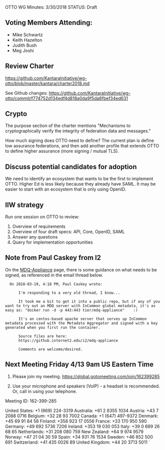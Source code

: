 OTTO WG Minutes: 3/30/2018
STATUS: Draft

## Voting Members Attending:
 - Mike Schwartz
 - Keith Hazelton
 - Judith Bush
 - Meg Joshi

## Review Charter

https://github.com/KantaraInitiative/wg-otto/blob/master/kantara/charter2018.md

See Github changes:
https://github.com/KantaraInitiative/wg-otto/commit/f774752d134edf4d818a0da9f5da6fbef34ed631

## Crypto

The purpose section of the charter mentions "Mechanisms to cryptographically verify the integrity of federation data and messages."

How much signing does OTTO need to define? The current plan is
define low assurance federations, and then add another profile that extends OTTO to define higher assurance (more signing / mutual TLS).  

## Discuss potential candidates for adoption

We need to identify an ecosystem that wants to be the first
to implement OTTO. Higher Ed is less likely because they
already have SAML. It may be easier to start with an ecosystem
that is only using OpenID.

## IIW strategy

Run one session on OTTO to review:
  1. Overview of requirements
  2. Overview of four draft specs: API, Core, OpenID, SAML
  3. Answer any questions
  4. Query for implementation opportunities

  ## Note from Paul Caskey from I2

  On the [MDQ-Appliance](https://github.internet2.edu/internet2/mdq-appliance) page, there is some guidance on what needs to be signed, as referenced
  in the email thread below.

```  
  On 2018-03-19, 4:18 PM, Paul Caskey wrote:

      I'm responding to a very old thread, I know...

      It took me a bit to get it into a public repo, but if any of you want to try out an MDQ server with InCommon global metadata, it's as easy as: "docker run -d -p 443:443 tier/mdq-appliance"    :)

      It's an centos-based apache server that serves up InCommon metadata processed with the Metadata Aggregator and signed with a key generated when you first run the container.

      Source files are here:
      https://github.internet2.edu/i2/mdq-appliance

      Comments are welcome/desired.

```

## Next Meeting Friday 4/13 9am US Eastern Time

1.  Please join my meeting.
https://global.gotomeeting.com/join/162399285

2.  Use your microphone and speakers (VoIP) - a headset is recommended.  Or, call in using your telephone.

Meeting ID: 162-399-285

United States: +1 (669) 224-3319
Australia: +61 2 8355 1034
Austria: +43 7 2088 0716
Belgium: +32 28 93 7002
Canada: +1 (647) 497-9372
Denmark: +45 69 91 84 58
Finland: +358 923 17 0556
France: +33 170 950 590
Germany: +49 692 5736 7206
Ireland: +353 19 030 053
Italy: +39 0 699 26 68 65
Netherlands: +31 208 080 759
New Zealand: +64 9 974 9579
Norway: +47 21 04 30 59
Spain: +34 931 76 1534
Sweden: +46 852 500 691
Switzerland: +41 435 0026 89
United Kingdom: +44 20 3713 5011
`
